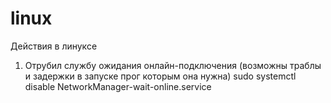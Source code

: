 # linux
Действия в линуксе


1) Отрубил службу ожидания онлайн-подключения (возможны траблы и задержки в запуске прог которым она нужна) sudo systemctl disable NetworkManager-wait-online.service

